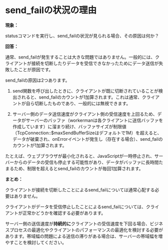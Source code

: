 # send_failの状況の理由

**現象：**

statusコマンドを実行し、send_failの状況が見られる場合、その原因は何か？

**回答：**

通常、send_failが発生することは大きな問題ではありません。一般的には、クライアントが接続を切断したりデータを受信できなかったためにデータ送信が失敗したことが原因です。

send_failの原因は2つあります。

1. send関数を呼び出したときに、クライアントが既に切断されていることが検出されると、send_failのカウントが1加算されます。これは通常、クライアントが自ら切断したものであり、一般的には無視できます。

2. サーバー側のデータ送信速度がクライアント側の受信速度を上回るため、データがサーバーのバッファ（workermanは各クライアントに送信バッファを作成しています）に溜まり続け、バッファサイズが制限値（TcpConnection::$maxSendBufferSizeはデフォルトで1M）を超えると、データが破棄され、onErrorイベントが発生し（存在する場合）、send_failのカウントが1加算されます。

たとえば、ウェブブラウザが最小化されると、JavaScriptが一時停止され、サーバーからのデータの受信も停止する可能性があり、データがバッファに長時間たまるため、制限を超えるとsend_failのカウントが毎回1加算されます。

**まとめ：**

クライアントが接続を切断したことによるsend_failについては通常心配する必要はありません。

クライアントがデータを受信停止したことによるsend_failについては、クライアントが正常かどうかを確認する必要があります。

サーバー側の送信速度が**持続的に**クライアントの受信速度を下回る場合、ビジネスプロセスの最適化やクライアントのパフォーマンスの最適化を検討する必要があります。帯域幅の問題による送信の滞りがある場合は、サーバーの帯域幅を増やすことを検討してください。
